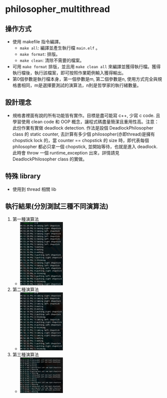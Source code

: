 # philosopher_multithread

## 操作方式

- 使用 makefile 指令編譯。
  - `make all`: 編譯並產生執行檔 `main.elf` 。
  - `make format`: 排版。
  - `make clean`: 清除不需要的檔案。
- 可用 `make format` 排版，並且用 `make clean all` 來編譯並獲得執行檔。獲得執行檔後，執行該檔案，即可按照作業範例輸入獲得輸出。
- 第0個參數是執行檔本身，第一個參數是m, 第二個參數是n, 使用方式完全與規格書相同，m是選擇要測試的演算法，n則是哲學家的執行緒數量。

## 設計理念

- 規格書裡面有說的所有功能皆有實作。目標是盡可能寫 c++, 少寫 c code. 且學習使用 clean code 和 OOP 概念，讓程式碼盡量簡潔且重用性高。注意：此份作業有實做 deadlock detection. 作法是設個 DeadlockPhilosopher class 的 static counter, 去計算有多少個 philosopher(亦即thread)是擁有 chopstick lock 的，當 counter == chopstick 的 size 時，即代表每個 philosopher 都必只拿一個 chopstick, 並開始等待，也就是進入 deadlock. 此時會 throw 一個 runtime_exception 出來，詳情請見 DeadlockPhilosopher class 的實做。

## 特殊 library

- 使用到 thread 相關 lib

## 執行結果(分別測試三種不同演算法)  

1. 第一種演算法  
    - <img src="pics/1.jpg" alt="Cover" width="30%"/>  
3. 第二種演算法  
    - <img src="pics/2.jpg" alt="Cover" width="30%"/>  
5. 第三種演算法
    - <img src="pics/3.jpg" alt="Cover" width="30%"/>  
